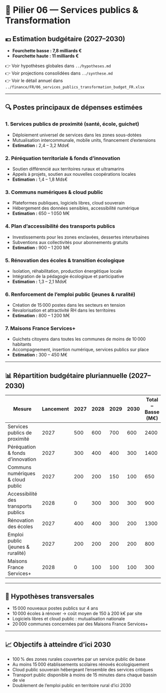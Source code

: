 # 🧮 Pilier 06 — Services publics & Transformation

## 💶 Estimation budgétaire (2027–2030)

- **Fourchette basse : 7,8 milliards €**
- **Fourchette haute : 11 milliards €**

👉 Voir hypothèses globales dans `../hypotheses.md`  
👉 Voir projections consolidées dans `../synthese.md`  
👉 Voir le détail annuel dans `../finance/FR/06_services_publics_transformation_budget_FR.xlsx`

---

## 🔍 Postes principaux de dépenses estimées

### 1. Services publics de proximité (santé, école, guichet)
- Déploiement universel de services dans les zones sous-dotées  
- Mutualisation intercommunale, mobile units, financement d’extensions  
- **Estimation :** 2,4 – 3,2 Mds€

### 2. Péréquation territoriale & fonds d’innovation
- Soutien différencié aux territoires ruraux et ultramarins  
- Appels à projets, soutien aux nouvelles coopérations locales  
- **Estimation :** 1,4 – 1,8 Mds€

### 3. Communs numériques & cloud public
- Plateformes publiques, logiciels libres, cloud souverain  
- Hébergement des données sensibles, accessibilité numérique  
- **Estimation :** 650 – 1 050 M€

### 4. Plan d’accessibilité des transports publics
- Investissements pour les zones enclavées, dessertes interurbaines  
- Subventions aux collectivités pour abonnements gratuits  
- **Estimation :** 900 – 1 200 M€

### 5. Rénovation des écoles & transition écologique
- Isolation, réhabilitation, production énergétique locale  
- Intégration de la pédagogie écologique et participative  
- **Estimation :** 1,3 – 2,1 Mds€

### 6. Renforcement de l’emploi public (jeunes & ruralité)
- Création de 15 000 postes dans les secteurs en tension  
- Revalorisation et attractivité RH dans les territoires  
- **Estimation :** 800 – 1 200 M€

### 7. Maisons France Services+
- Guichets citoyens dans toutes les communes de moins de 10 000 habitants  
- Accompagnement, insertion numérique, services publics sur place  
- **Estimation :** 300 – 450 M€

---

## 📊 Répartition budgétaire pluriannuelle (2027–2030)

| Mesure                                           | Lancement | 2027 | 2028 | 2029 | 2030 | Total – Basse (M€) | Haute (M€) |
|--------------------------------------------------|-----------|------|------|------|------|---------------------|------------|
| Services publics de proximité                    | 2027      | 500  | 600  | 700  | 600  | 2400                | 3200       |
| Péréquation & fonds d’innovation                 | 2027      | 300  | 400  | 400  | 300  | 1400                | 1800       |
| Communs numériques & cloud public                | 2027      | 200  | 200  | 150  | 100  | 650                 | 1050       |
| Accessibilité des transports publics             | 2028      | 0    | 300  | 300  | 300  | 900                 | 1200       |
| Rénovation des écoles                            | 2027      | 400  | 400  | 300  | 200  | 1300                | 2100       |
| Emploi public (jeunes & ruralité)                | 2027      | 200  | 200  | 200  | 200  | 800                 | 1200       |
| Maisons France Services+                         | 2028      | 0    | 100  | 100  | 100  | 300                 | 450        |

---

## 📌 Hypothèses transversales

- 15 000 nouveaux postes publics sur 4 ans  
- 10 000 écoles à rénover → coût moyen de 150 à 200 k€ par site  
- Logiciels libres et cloud public : mutualisation nationale  
- 20 000 communes concernées par des Maisons France Services+

---

## 📈 Objectifs à atteindre d’ici 2030

- 100 % des zones rurales couvertes par un service public de base  
- Au moins 15 000 établissements scolaires rénovés écologiquement  
- Cloud public souverain hébergeant l’ensemble des services critiques  
- Transport public disponible à moins de 15 minutes dans chaque bassin de vie  
- Doublement de l’emploi public en territoire rural d’ici 2030
